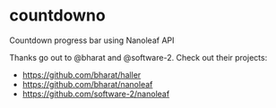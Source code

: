 # countdowno

Countdown progress bar using Nanoleaf API

Thanks go out to @bharat and @software-2. Check out their projects:

- https://github.com/bharat/haller
- https://github.com/bharat/nanoleaf
- https://github.com/software-2/nanoleaf
